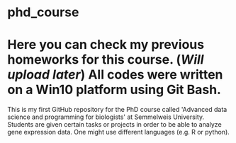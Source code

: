 # phd_course
Here you can check my previous homeworks for this course. (*Will upload later*)
All codes were written on a Win10 platform using Git Bash.
=======
This is my first GitHub repository for the PhD course called 'Advanced data science and programming for biologists' at Semmelweis University.
Students are given certain tasks or projects in order to be able to analyze gene expression data. One might use different languages (e.g. R or python).
